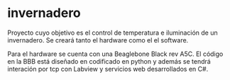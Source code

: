 invernadero
===========
Proyecto cuyo objetivo es el control de temperatura e iluminación de un invernadero. Se creará tanto el hardware como el el software.

Para el hardware se cuenta con una Beaglebone Black rev A5C. El código en la BBB está diseñado en codificado en python y además se tendrá interación por tcp con Labview y servicios web desarrollados en C#.
